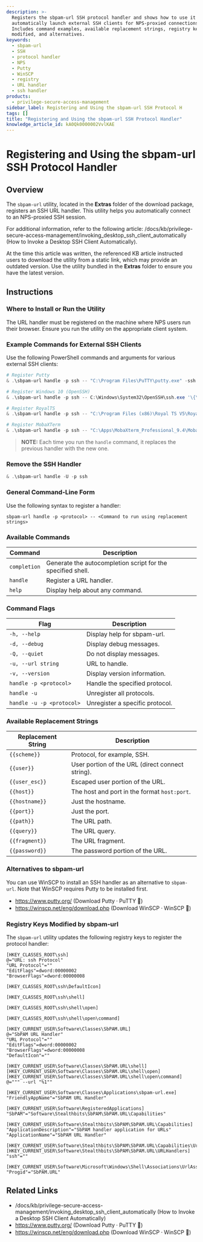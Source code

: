 ```yaml
---
description: >-
  Registers the sbpam-url SSH protocol handler and shows how to use it to
  automatically launch external SSH clients for NPS-proxied connections.
  Includes command examples, available replacement strings, registry keys
  modified, and alternatives.
keywords:
  - sbpam-url
  - SSH
  - protocol handler
  - NPS
  - Putty
  - WinSCP
  - registry
  - URL handler
  - ssh handler
products:
  - privilege-secure-access-management
sidebar_label: Registering and Using the sbpam-url SSH Protocol H
tags: []
title: "Registering and Using the sbpam-url SSH Protocol Handler"
knowledge_article_id: kA0Qk0000002VvlKAE
---
```


# Registering and Using the sbpam-url SSH Protocol Handler

## Overview

The `sbpam-url` utility, located in the **Extras** folder of the download package, registers an SSH URL handler. This utility helps you automatically connect to an NPS-proxied SSH session.

For additional information, refer to the following article: /docs/kb/privilege-secure-access-management/invoking_desktop_ssh_client_automatically (How to Invoke a Desktop SSH Client Automatically).

At the time this article was written, the referenced KB article instructed users to download the utility from a static link, which may provide an outdated version. Use the utility bundled in the **Extras** folder to ensure you have the latest version.

## Instructions

### Where to Install or Run the Utility

The URL handler must be registered on the machine where NPS users run their browser. Ensure you run the utility on the appropriate client system.

### Example Commands for External SSH Clients

Use the following PowerShell commands and arguments for various external SSH clients:

```powershell
# Register Putty
& .\sbpam-url handle -p ssh -- "C:\Program Files\PuTTY\putty.exe" -ssh -P '{{port}}' '{{user}}@{{hostname}}'

# Register Windows 10 (OpenSSH)
& .\sbpam-url handle -p ssh -- C:\Windows\System32\OpenSSH\ssh.exe '\{\{URL\}\}'

# Register RoyalTS
& .\sbpam-url handle -p ssh -- "C:\Program Files (x86)\Royal TS V5\RoyalTS.exe" '/username:{{user}}' /password:a /protocol:terminal /using:adhoc '/uri:ssh://{{host}}'

# Register MobaXTerm
& .\sbpam-url handle -p ssh -- "C:\Apps\MobaXterm_Professional_9.4\MobaXterm_Professional_9.4.exe" -newtab 'ssh -o PasswordAuthentication=no -l {{user_esc}} -p {{port}} {{hostname}}'
```

> **NOTE:** Each time you run the `handle` command, it replaces the previous handler with the new one.

### Remove the SSH Handler

```powershell
& .\sbpam-url handle -U -p ssh
```

### General Command-Line Form

Use the following syntax to register a handler:

`sbpam-url handle -p <protocol> -- <Command to run using replacement strings>`

### Available Commands

| Command | Description |
|---|---|
| `completion` | Generate the autocompletion script for the specified shell. |
| `handle` | Register a URL handler. |
| `help` | Display help about any command. |

### Command Flags

| Flag | Description |
|---|---|
| `-h, --help` | Display help for sbpam-url. |
| `-d, --debug` | Display debug messages. |
| `-Q, --quiet` | Do not display messages. |
| `-u, --url string` | URL to handle. |
| `-v, --version` | Display version information. |
| `handle -p <protocol>` | Handle the specified protocol. |
| `handle -u` | Unregister all protocols. |
| `handle -u -p <protocol>` | Unregister a specific protocol. |

### Available Replacement Strings

| Replacement String | Description |
|---|---|
| `{{scheme}}` | Protocol, for example, SSH. |
| `{{user}}` | User portion of the URL (direct connect string). |
| `{{user_esc}}` | Escaped user portion of the URL. |
| `{{host}}` | The host and port in the format `host:port`. |
| `{{hostname}}` | Just the hostname. |
| `{{port}}` | Just the port. |
| `{{path}}` | The URL path. |
| `{{query}}` | The URL query. |
| `{{fragment}}` | The URL fragment. |
| `{{password}}` | The password portion of the URL. |

### Alternatives to sbpam-url

You can use WinSCP to install an SSH handler as an alternative to `sbpam-url`. Note that WinSCP requires Putty to be installed first.

- https://www.putty.org/ (Download Putty ⸱ PuTTY 🐍)
- https://winscp.net/eng/download.php (Download WinSCP ⸱ WinSCP 🐘)

### Registry Keys Modified by sbpam-url

The `sbpam-url` utility updates the following registry keys to register the protocol handler:

```text
[HKEY_CLASSES_ROOT\ssh]
@="URL: ssh Protocol"
"URL Protocol"=""
"EditFlags"=dword:00000002
"BrowserFlags"=dword:00000008

[HKEY_CLASSES_ROOT\ssh\DefaultIcon]

[HKEY_CLASSES_ROOT\ssh\shell]

[HKEY_CLASSES_ROOT\ssh\shell\open]

[HKEY_CLASSES_ROOT\ssh\shell\open\command]

[HKEY_CURRENT_USER\Software\Classes\SbPAM.URL]
@="SbPAM URL Handler"
"URL Protocol"=""
"EditFlags"=dword:00000002
"BrowserFlags"=dword:00000008
"DefaultIcon"=""

[HKEY_CURRENT_USER\Software\Classes\SbPAM.URL\shell]
[HKEY_CURRENT_USER\Software\Classes\SbPAM.URL\shell\open]
[HKEY_CURRENT_USER\Software\Classes\SbPAM.URL\shell\open\command]
@=""" --url "%1""

[HKEY_CURRENT_USER\Software\Classes\Applications\sbpam-url.exe]
"FriendlyAppName"="SbPAM URL Handler"

[HKEY_CURRENT_USER\Software\RegisteredApplications]
"SbPAM"="Software\Stealthbits\SbPAM\SbPAM.URL\Capabilities"

[HKEY_CURRENT_USER\Software\Stealthbits\SbPAM\SbPAM.URL\Capabilities]
"ApplicationDescription"="SbPAM handler application for URLs"
"ApplicationName"="SbPAM URL Handler"

[HKEY_CURRENT_USER\Software\Stealthbits\SbPAM\SbPAM.URL\Capabilities\UrlAssociations]
[HKEY_CURRENT_USER\Software\Stealthbits\SbPAM\SbPAM.URL\URLHandlers]
"ssh"=""

[HKEY_CURRENT_USER\Software\Microsoft\Windows\Shell\Associations\UrlAssociations\ssh\UserChoice]
"Progid"="SbPAM.URL"
```

## Related Links

- /docs/kb/privilege-secure-access-management/invoking_desktop_ssh_client_automatically (How to Invoke a Desktop SSH Client Automatically)
- https://www.putty.org/ (Download Putty ⸱ PuTTY 🐍)
- https://winscp.net/eng/download.php (Download WinSCP ⸱ WinSCP 🐘)
